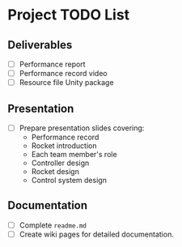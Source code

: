 # Project TODO List

## Deliverables
- [ ] Performance report
- [ ] Performance record video
- [ ] Resource file Unity package

## Presentation
- [ ] Prepare presentation slides covering:
    - Performance record
    - Rocket introduction
    - Each team member's role
    - Controller design
    - Rocket design
    - Control system design

## Documentation
- [ ] Complete `readme.md`
- [ ] Create wiki pages for detailed documentation.